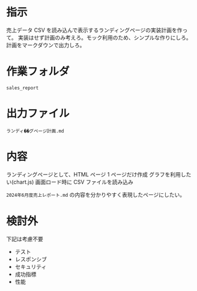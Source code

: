 # 指示

売上データ CSV を読み込んで表示するランディングページの実装計画を作って。
実装はせず計画のみ考えろ。モック利用のため、シンプルな作りにしろ。
計画をマークダウンで出力しろ。

# 作業フォルダ

`sales_report`

# 出力ファイル

`ランディ��グページ計画.md`

# 内容

ランディングページとして、HTML ページ 1 ページだけ作成
グラフを利用したい(chart.js)
画面ロード時に CSV ファイルを読み込み

`2024年6月度売上レポート.md`
の内容を分かりやすく表現したページにしたい。

# 検討外

下記は考慮不要

- テスト
- レスポンシブ
- セキュリティ
- 成功指標
- 性能
